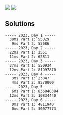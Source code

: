 ![](https://img.shields.io/badge/stars%20⭐-12-yellow) ![](https://img.shields.io/badge/days%20completed-6-red)



## Solutions
```
----- 2023, Day 1 -----
  38ms Part 1: 55029
   9ms Part 2: 55686
----- 2023, Day 2 -----
  22ms Part 1: 2551
  11ms Part 2: 62811
----- 2023, Day 3 -----
  37ms Part 1: 550934
  12ms Part 2: 81997870
----- 2023, Day 4 -----
   3ms Part 1: 23847
   4ms Part 2: 8570000
----- 2023, Day 5 -----
   6ms Part 1: 836040384
  12ms Part 2: 10834440
----- 2023, Day 6 -----
   0ms Part 1: 4811940
   0ms Part 2: 30077773
```
